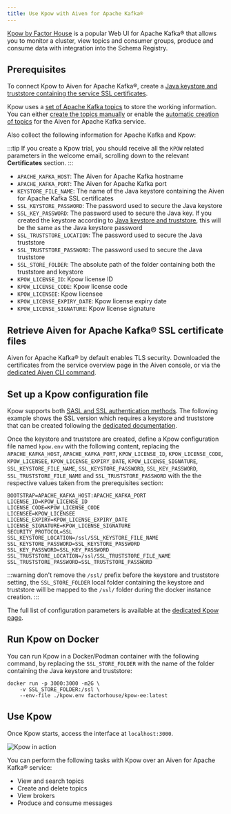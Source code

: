 ```yaml
---
title: Use Kpow with Aiven for Apache Kafka®
---
```


[Kpow by Factor House](https://factorhouse.io/kpow) is a popular Web UI for Apache Kafka® that allows you to monitor a cluster, view topics and consumer groups, produce and consume data with integration into the Schema Registry.

## Prerequisites

To connect Kpow to Aiven for Apache Kafka®, create a
[Java keystore and truststore containing the service SSL certificates][keystore].

Kpow uses a [set of Apache Kafka
topics](https://docs.kpow.io/installation/minimum-acl-permissions) to
store the working information. You can either
[create the topics manually](/docs/products/kafka/howto/create-topic) or enable the
[automatic creation of topics](/docs/products/kafka/howto/create-topics-automatically) for the Aiven for Apache Kafka service.

Also collect the following information for Apache Kafka and Kpow:

:::tip
If you create a Kpow trial, you should receive all the `KPOW` related
parameters in the welcome email, scrolling down to the relevant
**Certificates** section.
:::

-   `APACHE_KAFKA_HOST`: The Aiven for Apache Kafka hostname
-   `APACHE_KAFKA_PORT`: The Aiven for Apache Kafka port
-   `KEYSTORE_FILE_NAME`: The name of the Java keystore containing the
    Aiven for Apache Kafka SSL certificates
-   `SSL_KEYSTORE_PASSWORD`: The password used to secure the Java
    keystore
-   `SSL_KEY_PASSWORD`: The password used to secure the Java key. If you
    created the keystore according to [Java keystore and truststore][keystore], this will be
    the same as the Java keystore password
-   `SSL_TRUSTSTORE_LOCATION`: The password used to secure the Java
    truststore
-   `SSL_TRUSTSTORE_PASSWORD`: The password used to secure the Java
    truststore
-   `SSL_STORE_FOLDER`: The absolute path of the folder containing both
    the truststore and keystore
-   `KPOW_LICENSE_ID`: Kpow license ID
-   `KPOW_LICENSE_CODE`: Kpow license code
-   `KPOW_LICENSEE`: Kpow licensee
-   `KPOW_LICENSE_EXPIRY_DATE`: Kpow license expiry date
-   `KPOW_LICENSE_SIGNATURE`: Kpow license signature

## Retrieve Aiven for Apache Kafka® SSL certificate files

Aiven for Apache Kafka® by default enables TLS security. Downloaded the
certificates from the service overview page in the Aiven console, or via
the
[dedicated Aiven CLI command](/docs/tools/cli/service/user#avn_service_user_creds_download).

## Set up a Kpow configuration file

Kpow supports both
[SASL and SSL authentication methods](../concepts/auth-types). The following example shows the SSL version which requires
a keystore and truststore that can be created following the
[dedicated documentation](keystore-truststore).

Once the keystore and truststore are created, define a Kpow
configuration file named `kpow.env` with the following content,
replacing the `APACHE_KAFKA_HOST`, `APACHE_KAFKA_PORT`,
`KPOW_LICENSE_ID`, `KPOW_LICENSE_CODE`, `KPOW_LICENSEE`,
`KPOW_LICENSE_EXPIRY_DATE`, `KPOW_LICENSE_SIGNATURE`,
`SSL_KEYSTORE_FILE_NAME`, `SSL_KEYSTORE_PASSWORD`, `SSL_KEY_PASSWORD`,
`SSL_TRUSTSTORE_FILE_NAME` and `SSL_TRUSTSTORE_PASSWORD` with the the
respective values taken from the prerequisites section:

```
BOOTSTRAP=APACHE_KAFKA_HOST:APACHE_KAFKA_PORT
LICENSE_ID=KPOW_LICENSE_ID
LICENSE_CODE=KPOW_LICENSE_CODE
LICENSEE=KPOW_LICENSEE
LICENSE_EXPIRY=KPOW_LICENSE_EXPIRY_DATE
LICENSE_SIGNATURE=KPOW_LICENSE_SIGNATURE
SECURITY_PROTOCOL=SSL
SSL_KEYSTORE_LOCATION=/ssl/SSL_KEYSTORE_FILE_NAME
SSL_KEYSTORE_PASSWORD=SSL_KEYSTORE_PASSWORD
SSL_KEY_PASSWORD=SSL_KEY_PASSWORD
SSL_TRUSTSTORE_LOCATION=/ssl/SSL_TRUSTSTORE_FILE_NAME
SSL_TRUSTSTORE_PASSWORD=SSL_TRUSTSTORE_PASSWORD
```

:::warning
don't remove the `/ssl/` prefix before the keystore and truststore
setting, the `SSL_STORE_FOLDER` local folder containing the keystore and
truststore will be mapped to the `/ssl/` folder during the docker
instance creation.
:::

The full list of configuration parameters is available at the [dedicated
Kpow page](https://docs.kpow.io/config/environment-variables).

## Run Kpow on Docker

You can run Kpow in a Docker/Podman container with the following
command, by replacing the `SSL_STORE_FOLDER` with the name of the folder
containing the Java keystore and truststore:

```
docker run -p 3000:3000 -m2G \
    -v SSL_STORE_FOLDER:/ssl \
    --env-file ./kpow.env factorhouse/kpow-ee:latest
```

## Use Kpow

Once Kpow starts, access the interface at `localhost:3000`.

![Kpow in action](/images/content/products/kafka/kpow.jpg)

You can perform the following tasks with Kpow over an Aiven for Apache
Kafka® service:

-   View and search topics
-   Create and delete topics
-   View brokers
-   Produce and consume messages

[keystore]: /docs/products/kafka/howto/keystore-truststore
